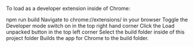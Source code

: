 To load as a developer extension inside of Chrome:

npm run build
Navigate to chrome://extensions/ in your browser
Toggle the Developer mode switch on in the top right hand corner
Click the Load unpacked button in the top left corner
Select the build folder inside of this project folder
Builds the app for Chrome to the build folder.
